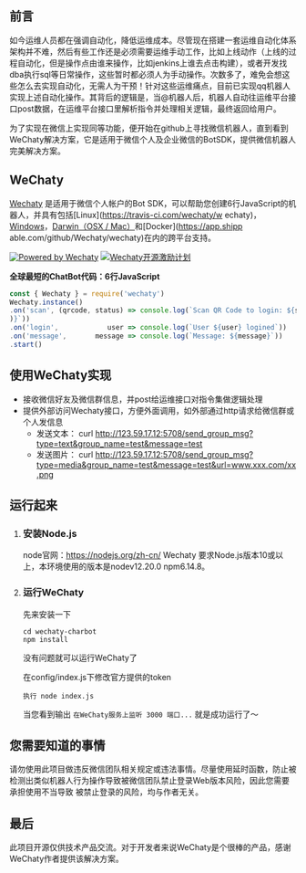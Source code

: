 ## 前言
  如今运维人员都在强调自动化，降低运维成本。尽管现在搭建一套运维自动化体系架构并不难，然后有些工作还是必须需要运维手动工作，比如上线动作（上线的过程自动化，但是操作点由谁来操作，比如jenkins上谁去点击构建），或者开发找dba执行sql等日常操作，这些暂时都必须人为手动操作。次数多了，难免会想这些怎么去实现自动化，无需人为干预！针对这些运维痛点，目前已实现qq机器人实现上述自动化操作。其背后的逻辑是，当@机器人后，机器人自动往运维平台接口post数据，在运维平台接口里解析指令并处理相关逻辑，最终返回给用户。
  
  为了实现在微信上实现同等功能，便开始在github上寻找微信机器人，直到看到WeChaty解决方案，它是适用于微信个人及企业微信的BotSDK，提供微信机器人完美解决方案。

## WeChaty
  [Wechaty](https://wechaty.github.io/) 是适用于微信个人帐户的Bot SDK，可以帮助您创建6行JavaScript的机器人，并具有包括[Linux](https://travis-ci.com/wechaty/w
echaty)，[Windows](https://ci.appveyor.com/project/wechaty/wechaty)，[Darwin（OSX / Mac）](https://travis-ci.com/Wechaty/wechaty)和[Docker](https://app.shipp
able.com/github/Wechaty/wechaty)在内的跨平台支持。

[![Powered by Wechaty](https://img.shields.io/badge/Powered%20By-Wechaty-green.svg)](https://github.com/chatie/wechaty)
[![Wechaty开源激励计划](https://img.shields.io/badge/Wechaty-开源激励计划-green.svg)](https://github.com/juzibot/Welcome/wiki/Everything-about-Wechaty)


  **全球最短的ChatBot代码：6行JavaScript**

  ```javascript
  const { Wechaty } = require('wechaty')
  Wechaty.instance()
  .on('scan', (qrcode, status) => console.log(`Scan QR Code to login: ${status}\nhttps://api.qrserver.com/v1/create-qr-code/?data=${encodeURIComponent(qrcode
)}`))
  .on('login',            user => console.log(`User ${user} logined`))
  .on('message',       message => console.log(`Message: ${message}`))
  .start()
  ```

## 使用WeChaty实现
  - 接收微信好友及微信群信息，并post给运维接口对指令集做逻辑处理
  - 提供外部访问Wechaty接口，方便外面调用，如外部通过http请求给微信群或个人发信息
    - 发送文本： curl  http://123.59.17.12:5708/send_group_msg?type=text&group_name=test&message=test
    - 发送图片： curl  http://123.59.17.12:5708/send_group_msg?type=media&group_name=test&message=test&url=www.xxx.com/xx.png
  
## 运行起来
1. ### 安装Node.js
   node官网：https://nodejs.org/zh-cn/
   Wechaty 要求Node.js版本10或以上，本环境使用的版本是nodev12.20.0 npm6.14.8。

2. ### 运行WeChaty
   先来安装一下
   ```
   cd wechaty-charbot
   npm install
   ```
   没有问题就可以运行WeChaty了

   在config/index.js下修改官方提供的token
   ```   
   执行 node index.js
   ```   
   当您看到输出 `在WeChaty服务上监听 3000 端口...` 就是成功运行了～
   
## 您需要知道的事情
请勿使用此项目做违反微信团队相关规定或违法事情。尽量使用延时函数，防止被检测出类似机器人行为操作导致被微信团队禁止登录Web版本风险，因此您需要承担使用不当导致
被禁止登录的风险，均与作者无关。

## 最后
此项目开源仅供技术产品交流。对于开发者来说WeChaty是个很棒的产品，感谢WeChaty作者提供该解决方案。   
